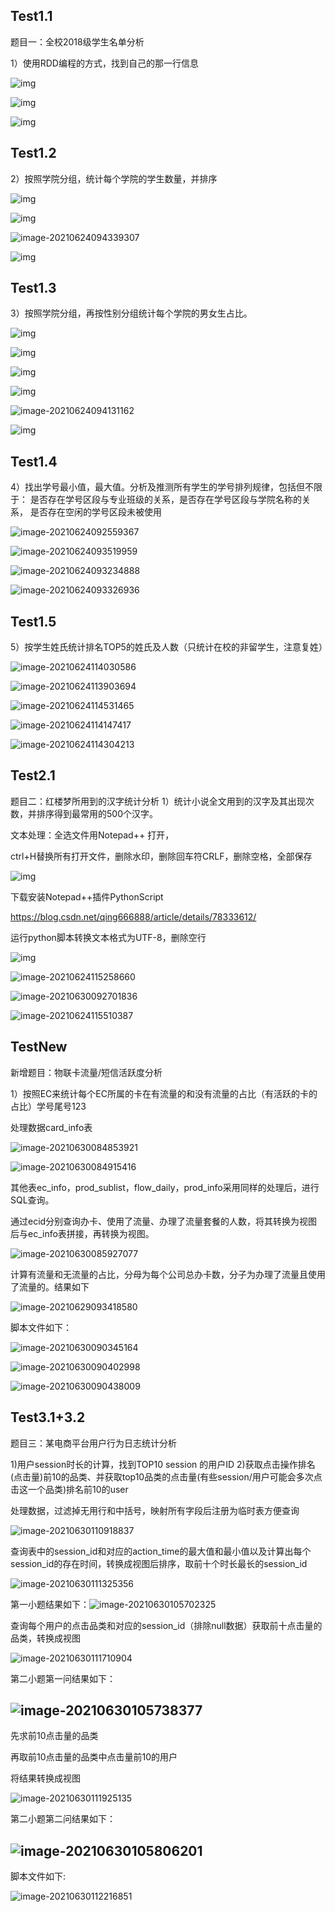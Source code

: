 ## **Test1.1**

题目一：全校2018级学生名单分析

1）使用RDD编程的方式，找到自己的那一行信息

![img](img/20210623105624.jpg) 

![img](img/20210623105626.jpg) 

![img](img/20210623105627.jpg) 

 

## **Test1.2**

2）按照学院分组，统计每个学院的学生数量，并排序

![img](img/20210623105629.jpg) 

![img](img/20210623105630.jpg) 

![image-20210624094339307](img/20210624094339.png)

 ![img](img/20210623105628.jpg)

## **Test1.3**

3）按照学院分组，再按性别分组统计每个学院的男女生占比。

![img](img/20210623105631.jpg) 

![img](img/20210623105633.jpg) 

![img](img/20210623105632.jpg) 

![img](img/20210623105637.jpg) 

![image-20210624094131162]( img/20210624094131.png)

![img](img/20210623105634.jpg) 



## **Test1.4**

4）找出学号最小值，最大值。分析及推测所有学生的学号排列规律，包括但不限于：
是否存在学号区段与专业班级的关系，是否存在学号区段与学院名称的关系，
是否存在空闲的学号区段未被使用

 ![image-20210624092559367](img/20210624092606.png)

![image-20210624093519959](img/20210624093520.png)

![image-20210624093234888](img/20210624093234.png)

![image-20210624093326936](img/20210624093327.png)

 

## **Test1.5**

5）按学生姓氏统计排名TOP5的姓氏及人数（只统计在校的非留学生，注意复姓）

![image-20210624114030586](img/20210624114030.png)

 ![image-20210624113903694](img/20210624113910.png)

![image-20210624114531465](img/20210624114531.png)

![image-20210624114147417](img/20210624114147.png) 

 ![image-20210624114304213](img/20210624114304.png)



## **Test2.1**

题目二：红楼梦所用到的汉字统计分析
1）统计小说全文用到的汉字及其出现次数，并排序得到最常用的500个汉字。

文本处理：全选文件用Notepad++ 打开，

ctrl+H替换所有打开文件，删除水印，删除回车符CRLF，删除空格，全部保存

![img](img/20210623105635.jpg) 

下载安装Notepad++插件PythonScript

https://blog.csdn.net/qing666888/article/details/78333612/

运行python脚本转换文本格式为UTF-8，删除空行

![img](img/20210623105636.jpg) 

![image-20210624115258660](img/20210624115258.png)

![image-20210630092701836](img/20210630092701.png)

![image-20210624115510387](img/20210624115510.png)



## TestNew

新增题目：物联卡流量/短信活跃度分析

1）按照EC来统计每个EC所属的卡在有流量的和没有流量的占比（有活跃的卡的占比）学号尾号123

处理数据card_info表

![image-20210630084853921](img/20210630084901.png)

![image-20210630084915416](img/20210630084915.png)

其他表ec_info，prod_sublist，flow_daily，prod_info采用同样的处理后，进行SQL查询。

通过ecid分别查询办卡、使用了流量、办理了流量套餐的人数，将其转换为视图后与ec_info表拼接，再转换为视图。

![image-20210630085927077](img/20210630085927.png)

计算有流量和无流量的占比，分母为每个公司总办卡数，分子为办理了流量且使用了流量的。结果如下

![image-20210629093418580](img/20210629093425.png)

脚本文件如下：

![image-20210630090345164](img/20210630090345.png)

![image-20210630090402998](img/20210630090403.png)

![image-20210630090438009](img/20210630090438.png)



## Test3.1+3.2

题目三：某电商平台用户行为日志统计分析

1)用户session时长的计算，找到TOP10 session 的用户ID
2)获取点击操作排名(点击量)前10的品类、并获取top10品类的点击量(有些session/用户可能会多次点击这一个品类)排名前10的user

处理数据，过滤掉无用行和中括号，映射所有字段后注册为临时表方便查询

![image-20210630110918837](img/20210630110918.png)

查询表中的session_id和对应的action_time的最大值和最小值以及计算出每个session_id的存在时间，转换成视图后排序，取前十个时长最长的session_id

![image-20210630111325356](img/20210630111325.png)

 第一小题结果如下：![image-20210630105702325](img/20210630105702.png)                

查询每个用户的点击品类和对应的session_id（排除null数据）获取前十点击量的品类，转换成视图

![image-20210630111710904](img/20210630111710.png)

第二小题第一问结果如下：

##                                                                                                                ![image-20210630105738377](img/20210630105738.png)

先求前10点击量的品类

再取前10点击量的品类中点击量前10的用户

将结果转换成视图

![image-20210630111925135](img/20210630111925.png)

第二小题第二问结果如下：

##                                                                                                                ![image-20210630105806201](img/20210630105806.png) 

脚本文件如下:

![image-20210630112216851](img/20210630112217.png)

 

 

 

 

 

 

 

 

 

 

 

 

 

 

 